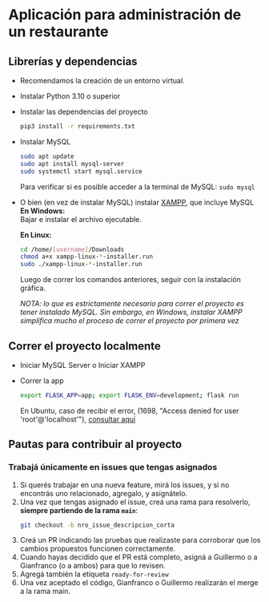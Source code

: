 # Aplicación para administración de un restaurante

## Librerías y dependencias
- Recomendamos la creación de un entorno virtual.
- Instalar Python 3.10 o superior
- Instalar las dependencias del proyecto
  ```bash
  pip3 install -r requirements.txt
  ```
- Instalar MySQL
  ```bash
  sudo apt update
  sudo apt install mysql-server
  sudo systemctl start mysql.service
  ```
  Para verificar si es posible acceder a la terminal de MySQL: `sudo mysql`

- O bien (en vez de instalar MySQL) instalar [XAMPP](https://www.apachefriends.org/download.html), que incluye MySQL  
  **En Windows:**  
  Bajar e instalar el archivo ejecutable.
  
  **En Linux:**
  ```bash
  cd /home/[username]/Downloads
  chmod a+x xampp-linux-*-installer.run
  sudo ./xampp-linux-*-installer.run
  ```
  Luego de correr los comandos anteriores, seguir con la instalación gráfica.  
  
  _NOTA: lo que es estrictamente necesario para correr el proyecto es tener instalado MySQL. Sin embargo, en Windows, instalar XAMPP simplifica mucho el proceso de correr el proyecto por primera vez_


## Correr el proyecto localmente
- Iniciar MySQL Server o Iniciar XAMPP
- Correr la app
  ```bash
  export FLASK_APP=app; export FLASK_ENV=development; flask run
  ```

  En Ubuntu, caso de recibir el error, (1698, "Access denied for user 'root'@'localhost'"), [consultar aquí](https://stackoverflow.com/questions/39281594/error-1698-28000-access-denied-for-user-rootlocalhost)

## Pautas para contribuir al proyecto
### Trabajá únicamente en issues que tengas asignados

1. Si querés trabajar en una nueva feature, mirá los issues, y si no encontrás uno relacionado, agregalo, y asignátelo.
2. Una vez que tengas asignado el issue, creá una rama para resolverlo, **siempre partiendo de la rama `main`**:
   ```bash
   git checkout -b nro_issue_descripcion_corta
   ```
3. Creá un PR indicando las pruebas que realizaste para corroborar que los cambios propuestos funcionen correctamente.
4. Cuando hayas decidido que el PR está completo, asigná a Guillermo o a Gianfranco (o a ambos) para que lo revisen.
5. Agregá también la etiqueta `ready-for-review`
6. Una vez aceptado el código, Gianfranco o Guillermo realizarán el merge a la rama main.

